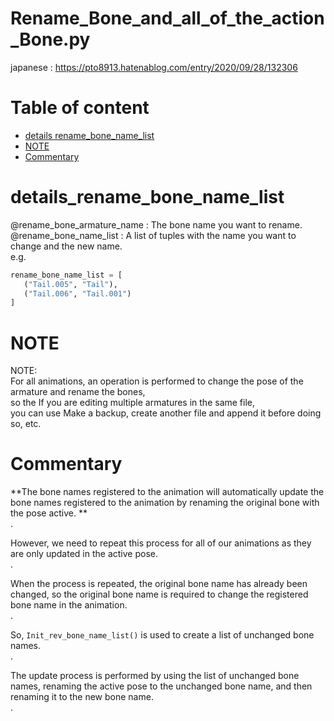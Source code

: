 # Rename_Bone_and_all_of_the_action_Bone.py
japanese : https://pto8913.hatenablog.com/entry/2020/09/28/132306<br>

# Table of content
- [details rename_bone_name_list](#details_rename_bone_name_list)<br>
- [NOTE](#NOTE)<br>
- [Commentary](#Commentary)<br>

# details_rename_bone_name_list
@rename_bone_armature_name : The bone name you want to rename. <br>
@rename_bone_name_list : A list of tuples with the name you want to change and the new name. <br>
e.g. <br>
```python
rename_bone_name_list = [
   ("Tail.005", "Tail"),
   ("Tail.006", "Tail.001")
]
```

# NOTE
NOTE: <br>
For all animations, an operation is performed to change the pose of the armature and rename the bones, <br>
so the If you are editing multiple armatures in the same file, <br>
you can use Make a backup, create another file and append it before doing so, etc. <br>

# Commentary
**The bone names registered to the animation will automatically update the bone names registered to the animation by renaming the original bone with the pose active. **<br>.

However, we need to repeat this process for all of our animations as they are only updated in the active pose. <br>.

When the process is repeated, the original bone name has already been changed, so the original bone name is required to change the registered bone name in the animation. <br>.

So, `Init_rev_bone_name_list()` is used to create a list of unchanged bone names. <br>.

The update process is performed by using the list of unchanged bone names, renaming the active pose to the unchanged bone name, and then renaming it to the new bone name. <br>.
